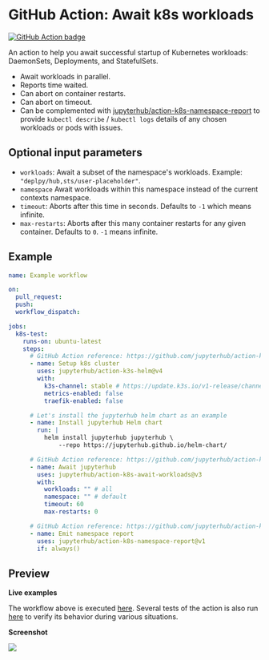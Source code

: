 # GitHub Action: Await k8s workloads

[![GitHub Action badge](https://github.com/jupyterhub/action-k8s-await-workloads/workflows/Test/badge.svg)](https://github.com/jupyterhub/action-k8s-await-workloads/actions)

An action to help you await successful startup of Kubernetes workloads:
DaemonSets, Deployments, and StatefulSets.

- Await workloads in parallel.
- Reports time waited.
- Can abort on container restarts.
- Can abort on timeout.
- Can be complemented with
  [jupyterhub/action-k8s-namespace-report](https://github.com/jupyterhub/action-k8s-namespace-report)
  to provide `kubectl describe` / `kubectl logs` details of any chosen workloads
  or pods with issues.

## Optional input parameters

- `workloads`: Await a subset of the namespace's workloads. Example:
  `"deplpy/hub,sts/user-placeholder"`.
- `namespace` Await workloads within this namespace instead of the current
  contexts namespace.
- `timeout`: Aborts after this time in seconds. Defaults to `-1` which means
  infinite.
- `max-restarts`: Aborts after this many container restarts for any given
  container. Defaults to `0`. `-1` means infinite.

## Example

```yaml
name: Example workflow

on:
  pull_request:
  push:
  workflow_dispatch:

jobs:
  k8s-test:
    runs-on: ubuntu-latest
    steps:
      # GitHub Action reference: https://github.com/jupyterhub/action-k3s-helm
      - name: Setup k8s cluster
        uses: jupyterhub/action-k3s-helm@v4
        with:
          k3s-channel: stable # https://update.k3s.io/v1-release/channels
          metrics-enabled: false
          traefik-enabled: false

      # Let's install the jupyterhub helm chart as an example
      - name: Install jupyterhub Helm chart
        run: |
          helm install jupyterhub jupyterhub \
              --repo https://jupyterhub.github.io/helm-chart/

      # GitHub Action reference: https://github.com/jupyterhub/action-k8s-await-workloads#readme
      - name: Await jupyterhub
        uses: jupyterhub/action-k8s-await-workloads@v3
        with:
          workloads: "" # all
          namespace: "" # default
          timeout: 60
          max-restarts: 0

      # GitHub Action reference: https://github.com/jupyterhub/action-k8s-namespace-report#readme
      - name: Emit namespace report
        uses: jupyterhub/action-k8s-namespace-report@v1
        if: always()
```

## Preview

**Live examples**

The workflow above is executed
[here](https://github.com/jupyterhub/action-k8s-await-workloads/actions?query=workflow%3A%22Example+workflow%22).
Several tests of the action is also run
[here](https://github.com/jupyterhub/action-k8s-await-workloads/actions?query=workflow%3ATest)
to verify its behavior during various situations.

**Screenshot**

![](https://user-images.githubusercontent.com/3837114/106372814-e045ed00-6373-11eb-9c2a-8f7aae791776.png)
